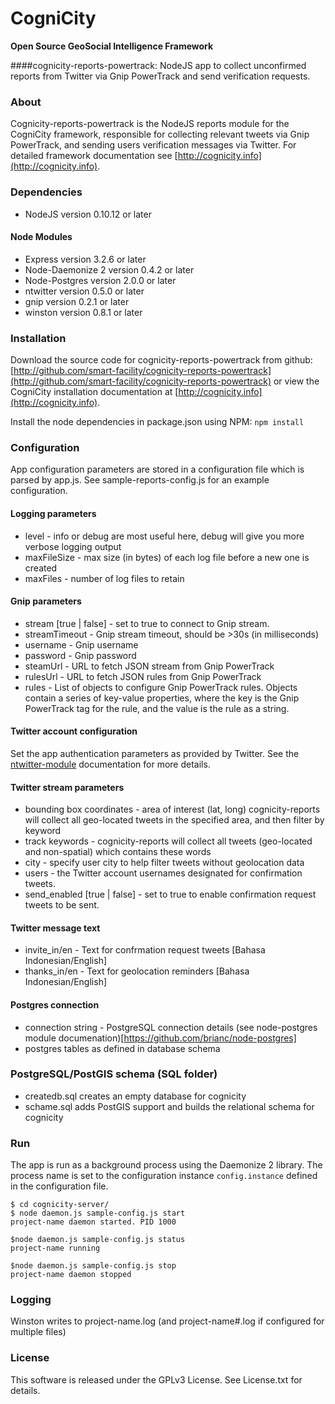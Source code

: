 CogniCity
===========
**Open Source GeoSocial Intelligence Framework**

####cognicity-reports-powertrack: NodeJS app to collect unconfirmed reports from Twitter via Gnip PowerTrack and send verification requests.


### About
Cognicity-reports-powertrack is the NodeJS reports module for the CogniCity framework, responsible for collecting relevant tweets via Gnip PowerTrack, and sending users verification messages via Twitter. For detailed framework documentation see [http://cognicity.info](http://cognicity.info).

### Dependencies
* NodeJS version 0.10.12 or later

#### Node Modules
* Express version 3.2.6 or later
* Node-Daemonize 2 version 0.4.2 or later
* Node-Postgres version 2.0.0 or later
* ntwitter version 0.5.0 or later
* gnip version 0.2.1 or later
* winston version 0.8.1 or later

### Installation
Download the source code for cognicity-reports-powertrack from github: [http://github.com/smart-facility/cognicity-reports-powertrack](http://github.com/smart-facility/cognicity-reports-powertrack) or view the CogniCity installation documentation at [http://cognicity.info](http://cognicity.info).

Install the node dependencies in package.json using NPM: `npm install`

### Configuration
App configuration parameters are stored in a configuration file which is parsed by app.js. See sample-reports-config.js for an example configuration.

#### Logging parameters
* level - info or debug are most useful here, debug will give you more verbose logging output
* maxFileSize - max size (in bytes) of each log file before a new one is created
* maxFiles - number of log files to retain

#### Gnip parameters
* stream [true | false] - set to true to connect to Gnip stream.
* streamTimeout - Gnip stream timeout, should be >30s (in milliseconds)
* username - Gnip username
* password - Gnip password
* steamUrl - URL to fetch JSON stream from Gnip PowerTrack
* rulesUrl - URL to fetch JSON rules from Gnip PowerTrack
* rules - List of objects to configure Gnip PowerTrack rules. Objects contain a series of key-value properties, where the key is the Gnip PowerTrack tag for the rule, and the value is the rule as a string.

#### Twitter account configuration
Set the app authentication parameters as provided by Twitter. See the [ntwitter-module](https://github.com/AvianFlu/ntwitter) documentation for more details.

#### Twitter stream parameters
* bounding box coordinates - area of interest (lat, long) cognicity-reports will collect all geo-located tweets in the specified area, and then filter by keyword
* track keywords - cognicity-reports will collect all tweets (geo-located and non-spatial) which contains these words
* city - specify user city to help filter tweets without geolocation data
* users - the Twitter account usernames designated for confirmation tweets.
* send_enabled [true | false] - set to true to enable confirmation request tweets to be sent.

#### Twitter message text
* invite_in/en - Text for confrmation request tweets [Bahasa Indonesian/English]
* thanks_in/en - Text for geolocation reminders [Bahasa Indonesian/English]

#### Postgres connection
* connection string - PostgreSQL connection details (see node-postgres module documenation)[https://github.com/brianc/node-postgres]
* postgres tables as defined in database schema

### PostgreSQL/PostGIS schema (SQL folder)
* createdb.sql creates an empty database for cognicity
* schame.sql adds PostGIS support and builds the relational schema for cognicity

### Run
The app is run as a background process using the Daemonize 2 library. The process name is set to the configuration instance `config.instance` defined in the configuration file.

```shell
$ cd cognicity-server/
$ node daemon.js sample-config.js start
project-name daemon started. PID 1000

$node daemon.js sample-config.js status
project-name running 

$node daemon.js sample-config.js stop
project-name daemon stopped
```

### Logging
Winston writes to project-name.log (and project-name#.log if configured for multiple files)

### License
This software is released under the GPLv3 License. See License.txt for details.

